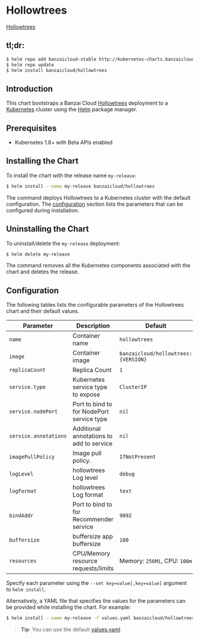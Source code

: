 # Hollowtrees 

[Hollowtrees](https://github.com/banzaicloud/hollowtrees) 

## tl;dr:

```bash
$ helm repo add banzaicloud-stable http://kubernetes-charts.banzaicloud.com/branch/master
$ helm repo update
$ helm install banzaicloud/hollowtrees
```

## Introduction

This chart bootstraps a Banzai Cloud  [Hollowtrees](https://github.com/banzaicloud/banzai-charts/tree/master/hollowtrees) deployment to a [Kubernetes](http://kubernetes.io) cluster using the [Helm](https://helm.sh) package manager.

## Prerequisites

- Kubernetes 1.8+ with Beta APIs enabled

## Installing the Chart

To install the chart with the release name `my-release`:

```bash
$ helm install --name my-release banzaicloud/hollowtrees
```

The command deploys Hollowtrees to a Kubernetes cluster with the default configuration. The [configuration](#configuration) section lists the parameters that can be configured during installation.

## Uninstalling the Chart

To uninstall/delete the `my-release` deployment:

```bash
$ helm delete my-release
```

The command removes all the Kubernetes components associated with the chart and deletes the release.

## Configuration

The following tables lists the configurable parameters of the Hollowtrees chart and their default values.

|               Parameter             |                Description                  |          Default         |
| ----------------------------------- | ------------------------------------------- | ------------------------ |
| `name`                  | Container name                              | `hollowtrees`                        |
| `image`                 | Container image                             | `banzaicloud/hollowtrees:{VERSION}`  |
| `replicaCount`          | Replica Count                               | `1`                                  |
| `service.type`          | Kubernetes service type to expose           | `ClusterIP`                          |
| `service.nodePort`      | Port to bind to for NodePort service type   | `nil`                                |
| `service.annotations`   | Additional annotations to add to service    | `nil`                                |
| `imagePullPolicy`       | Image pull policy.                          | `IfNotPresent`                       |
| `logLevel`              | hollowtrees Log level                       | `debug`                              |
| `logFormat`             | hollowtrees Log format                      | `text`                               |
| `bindAddr`              | Port to bind to for Recommender service     | `9092`                               |
| `buffersize`            | buffersize app buffersize                   | `100`                                |
| `resources`             | CPU/Memory resource requests/limits         | Memory: `256Mi`, CPU: `100m`         |
      
Specify each parameter using the `--set key=value[,key=value]` argument to `helm install`. 

Alternatively, a YAML file that specifies the values for the parameters can be provided while installing the chart. For example:

```bash
$ helm install --name my-release -f values.yaml banzaicloud/hollowtrees
```

> **Tip**: You can use the default [values.yaml](values.yaml)


```
